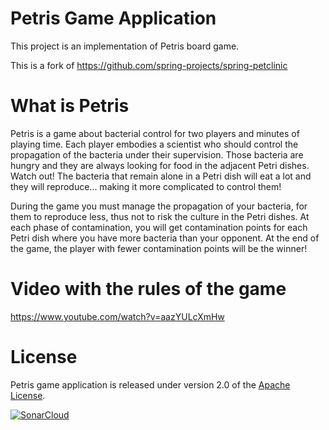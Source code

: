# Petris Game Application 

This project is an implementation of Petris board game.  

This is a fork of https://github.com/spring-projects/spring-petclinic

# What is Petris
Petris is a game about bacterial control for two players and minutes of playing time.
Each player embodies a scientist who should control the propagation of the bacteria under their supervision. Those bacteria are hungry and they are always looking for food in the adjacent Petri dishes. Watch out! The bacteria that remain alone in a Petri dish will eat a lot and they will reproduce... making it more complicated to control them! 

During the game you must manage the propagation of your bacteria, for them to reproduce less, thus not to risk the culture in the Petri dishes. At each phase of
contamination, you will get contamination points for each Petri dish where you have more bacteria than your opponent. At the end of the game, the player with fewer contamination points will be the winner!

# Video with the rules of the game

https://www.youtube.com/watch?v=aazYULcXmHw

# License

Petris game application is released under version 2.0 of the [Apache License](https://www.apache.org/licenses/LICENSE-2.0).

[![SonarCloud](https://sonarcloud.io/images/project_badges/sonarcloud-black.svg)](https://sonarcloud.io/summary/overall?id=gii-is-DP1_dp1-2022-2023-l8-3)
